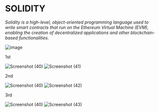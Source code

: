 # SOLIDITY

*Solidity is a high-level, object-oriented programming language used to write smart contracts that run on the Ethereum Virtual Machine (EVM), enabling the creation of decentralized applications and other blockchain-based functionalities.*

![image](https://github.com/user-attachments/assets/a4242639-67b8-4422-98db-42f0b3397bf0)


1st

![Screenshot (40)](https://github.com/user-attachments/assets/a2ae1ba5-5854-4594-99ff-8660877abf6e)
![Screenshot (41)](https://github.com/user-attachments/assets/01f2d457-a594-4632-be1a-53b83bd5141f)

2nd

![Screenshot (40)](https://github.com/user-attachments/assets/4fa973e8-f01d-4549-94fa-f2c8941f4b8a)
![Screenshot (42)](https://github.com/user-attachments/assets/0d3a4996-6598-4192-8bbc-c268f6dd3866)

3rd

![Screenshot (40)](https://github.com/user-attachments/assets/e82947ee-a978-4ec8-92ab-c4efcb72a364)
![Screenshot (43)](https://github.com/user-attachments/assets/9384d9da-009e-4c04-8080-7fa6ca895cac)

